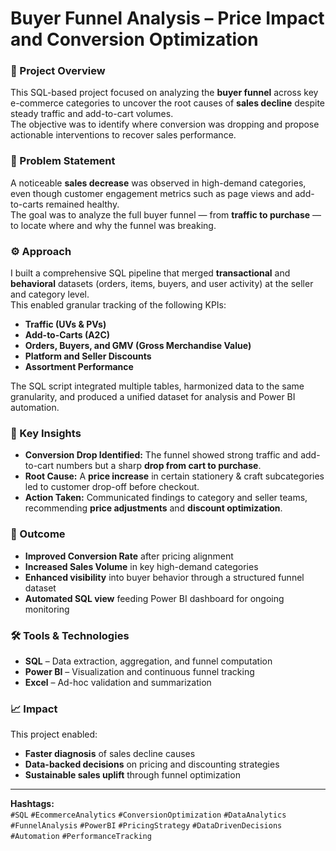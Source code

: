 # Buyer Funnel Analysis – Price Impact and Conversion Optimization

### 📌 Project Overview
This SQL-based project focused on analyzing the **buyer funnel** across key e-commerce categories to uncover the root causes of **sales decline** despite steady traffic and add-to-cart volumes.  
The objective was to identify where conversion was dropping and propose actionable interventions to recover sales performance.

### 🧩 Problem Statement
A noticeable **sales decrease** was observed in high-demand categories, even though customer engagement metrics such as page views and add-to-carts remained healthy.  
The goal was to analyze the full buyer funnel — from **traffic to purchase** — to locate where and why the funnel was breaking.

### ⚙️ Approach
I built a comprehensive SQL pipeline that merged **transactional** and **behavioral** datasets (orders, items, buyers, and user activity) at the seller and category level.  
This enabled granular tracking of the following KPIs:
- **Traffic (UVs & PVs)**  
- **Add-to-Carts (A2C)**  
- **Orders, Buyers, and GMV (Gross Merchandise Value)**  
- **Platform and Seller Discounts**  
- **Assortment Performance**

The SQL script integrated multiple tables, harmonized data to the same granularity, and produced a unified dataset for analysis and Power BI automation.

### 🧠 Key Insights
- **Conversion Drop Identified:** The funnel showed strong traffic and add-to-cart numbers but a sharp **drop from cart to purchase**.  
- **Root Cause:** A **price increase** in certain stationery & craft subcategories led to customer drop-off before checkout.  
- **Action Taken:** Communicated findings to category and seller teams, recommending **price adjustments** and **discount optimization**.

### 🚀 Outcome
- **Improved Conversion Rate** after pricing alignment  
- **Increased Sales Volume** in key high-demand categories  
- **Enhanced visibility** into buyer behavior through a structured funnel dataset  
- **Automated SQL view** feeding Power BI dashboard for ongoing monitoring

### 🛠️ Tools & Technologies
- **SQL** – Data extraction, aggregation, and funnel computation  
- **Power BI** – Visualization and continuous funnel tracking  
- **Excel** – Ad-hoc validation and summarization  

### 📈 Impact
This project enabled:
- **Faster diagnosis** of sales decline causes  
- **Data-backed decisions** on pricing and discounting strategies  
- **Sustainable sales uplift** through funnel optimization  

---

**Hashtags:**  
`#SQL` `#EcommerceAnalytics` `#ConversionOptimization` `#DataAnalytics` `#FunnelAnalysis` `#PowerBI` `#PricingStrategy` `#DataDrivenDecisions` `#Automation` `#PerformanceTracking`
